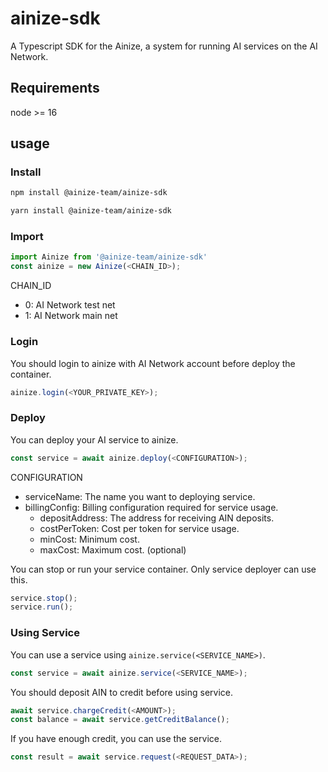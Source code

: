 # ainize-sdk

A Typescript SDK for the Ainize, a system for running AI services on the AI Network.

## Requirements
node >= 16

## usage
### Install
```bash
npm install @ainize-team/ainize-sdk

yarn install @ainize-team/ainize-sdk
```

### Import
```typescript
import Ainize from '@ainize-team/ainize-sdk'
const ainize = new Ainize(<CHAIN_ID>);
```

CHAIN_ID
- 0: AI Network test net
- 1: AI Network main net

### Login
You should login to ainize with AI Network account before deploy the container.
```typescript
ainize.login(<YOUR_PRIVATE_KEY>);
```

### Deploy
You can deploy your AI service to ainize.
```typescript
const service = await ainize.deploy(<CONFIGURATION>);
```
CONFIGURATION
- serviceName: The name you want to deploying service.
- billingConfig: Billing configuration required for service usage.
  - depositAddress: The address for receiving AIN deposits.
  - costPerToken: Cost per token for service usage.
  - minCost: Minimum cost.
  - maxCost: Maximum cost. (optional)

You can stop or run your service container. Only service deployer can use this.
```typescript
service.stop();
service.run();
```

### Using Service
You can use a service using `ainize.service(<SERVICE_NAME>)`.
```typescript
const service = await ainize.service(<SERVICE_NAME>);
```

You should deposit AIN to credit before using service.
```typescript
await service.chargeCredit(<AMOUNT>);
const balance = await service.getCreditBalance();
```

If you have enough credit, you can use the service.
```typescript
const result = await service.request(<REQUEST_DATA>);
``` 
